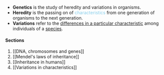 - **Genetics** is the study of heredity and variations in organisms.
- **Heredity** is the passing on of <span style="color: skyblue">characteristics</span> from one generation of organisms to the next generation.
- **Variations** refer to the <u>differences in a particular characteristic</u> among individuals of a <u>species</u>.

#### Sections
1. [[DNA, chromosomes and genes]]
2. [[Mendel's laws of inheritance]]
3. [[Inheritance in humans]]
4. [[Variations in characteristics]]
